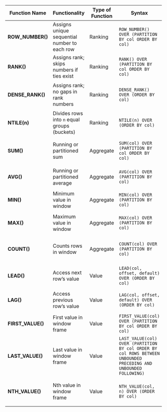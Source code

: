 | **Function Name** | **Functionality**                            | **Type of Function** | **Syntax**                                                                                                      | **Example**                                                                                                                       |
| ----------------- | -------------------------------------------- | -------------------- | --------------------------------------------------------------------------------------------------------------- | --------------------------------------------------------------------------------------------------------------------------------- |
| **ROW_NUMBER()**  | Assigns unique sequential number to each row | Ranking              | `ROW_NUMBER() OVER (PARTITION BY col ORDER BY col)`                                                             | Find row number of employees by salary:<br>`ROW_NUMBER() OVER (ORDER BY salary DESC)`                                             |
| **RANK()**        | Assigns rank; skips numbers if ties exist    | Ranking              | `RANK() OVER (PARTITION BY col ORDER BY col)`                                                                   | Rank employees by salary:<br>`RANK() OVER (ORDER BY salary DESC)`                                                                 |
| **DENSE_RANK()**  | Assigns rank; no gaps in rank numbers        | Ranking              | `DENSE_RANK() OVER (ORDER BY col)`                                                                              | Dense rank employees:<br>`DENSE_RANK() OVER (ORDER BY salary DESC)`                                                               |
| **NTILE(n)**      | Divides rows into `n` equal groups (buckets) | Ranking              | `NTILE(n) OVER (ORDER BY col)`                                                                                  | Divide employees into 4 quartiles:<br>`NTILE(4) OVER (ORDER BY salary DESC)`                                                      |
| **SUM()**         | Running or partitioned sum                   | Aggregate            | `SUM(col) OVER (PARTITION BY col ORDER BY col)`                                                                 | Sum salaries in each department:<br>`SUM(salary) OVER (PARTITION BY dept_id)`                                                     |
| **AVG()**         | Running or partitioned average               | Aggregate            | `AVG(col) OVER (PARTITION BY col)`                                                                              | Avg salary per dept:<br>`AVG(salary) OVER (PARTITION BY dept_id)`                                                                 |
| **MIN()**         | Minimum value in window                      | Aggregate            | `MIN(col) OVER (PARTITION BY col)`                                                                              | Min salary per dept:<br>`MIN(salary) OVER (PARTITION BY dept_id)`                                                                 |
| **MAX()**         | Maximum value in window                      | Aggregate            | `MAX(col) OVER (PARTITION BY col)`                                                                              | Max salary per dept:<br>`MAX(salary) OVER (PARTITION BY dept_id)`                                                                 |
| **COUNT()**       | Counts rows in window                        | Aggregate            | `COUNT(col) OVER (PARTITION BY col)`                                                                            | Count employees per dept:<br>`COUNT(*) OVER (PARTITION BY dept_id)`                                                               |
| **LEAD()**        | Access next row’s value                      | Value                | `LEAD(col, offset, default) OVER (ORDER BY col)`                                                                | Next employee’s salary:<br>`LEAD(salary) OVER (ORDER BY hire_date)`                                                               |
| **LAG()**         | Access previous row’s value                  | Value                | `LAG(col, offset, default) OVER (ORDER BY col)`                                                                 | Previous employee’s salary:<br>`LAG(salary) OVER (ORDER BY hire_date)`                                                            |
| **FIRST_VALUE()** | First value in window frame                  | Value                | `FIRST_VALUE(col) OVER (PARTITION BY col ORDER BY col)`                                                         | First hired employee:<br>`FIRST_VALUE(emp_name) OVER (ORDER BY hire_date)`                                                        |
| **LAST_VALUE()**  | Last value in window frame                   | Value                | `LAST_VALUE(col) OVER (PARTITION BY col ORDER BY col ROWS BETWEEN UNBOUNDED PRECEDING AND UNBOUNDED FOLLOWING)` | Last hired employee:<br>`LAST_VALUE(emp_name) OVER (ORDER BY hire_date ROWS BETWEEN UNBOUNDED PRECEDING AND UNBOUNDED FOLLOWING)` |
| **NTH_VALUE()**   | Nth value in window frame                    | Value                | `NTH_VALUE(col, n) OVER (ORDER BY col)`                                                                         | Get 2nd highest salary:<br>`NTH_VALUE(salary, 2) OVER (ORDER BY salary DESC)`                                                     |
